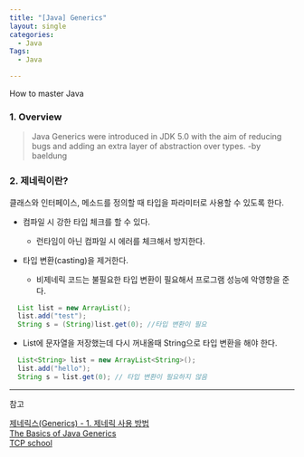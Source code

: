 ```yaml
---
title: "[Java] Generics"
layout: single
categories:
  - Java
Tags:
  - Java

---
```

How to master Java

### 1. Overview  
> Java Generics were introduced in JDK 5.0 with the aim of reducing bugs and adding an extra layer of abstraction over types.  -by baeldung  

### 2. 제네릭이란?  
클래스와 인터페이스, 메소드를 정의할 때 타입을 파라미터로 사용할 수 있도록 한다.  

* 컴파일 시 강한 타입 체크를 할 수 있다.  
  * 런타임이 아닌 컴파일 시 에러를 체크해서 방지한다.  

* 타입 변환(casting)을 제거한다.  
  * 비제네릭 코드는 불필요한 타입 변환이 필요해서 프로그램 성능에 악영향을 준다.  

```java
  List list = new ArrayList();
  list.add("test");
  String s = (String)list.get(0); //타입 변환이 필요 
```
  * List에 문자열을 저장했는데 다시 꺼내올때 String으로 타입 변환을 해야 한다.  

```java
  List<String> list = new ArrayList<String>();
  list.add("hello");
  String s = list.get(0); // 타입 변환이 필요하지 않음
```
  
---
참고  

[제네릭스(Generics) - 1. 제네릭 사용 방법](https://siyoon210.tistory.com/14)  
[The Basics of Java Generics](https://www.baeldung.com/java-generics)  
[TCP school](http://tcpschool.com/java/java_generic_concept)
  